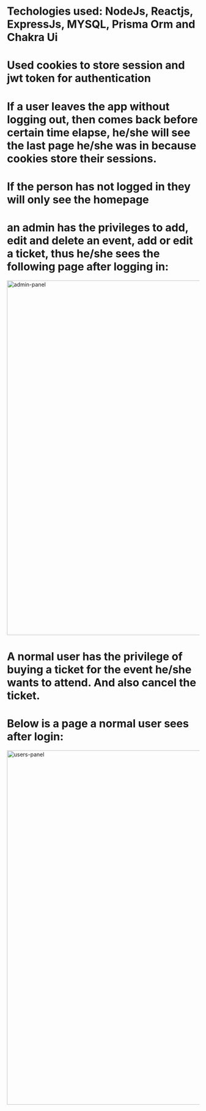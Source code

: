 # Techologies used: NodeJs, Reactjs, ExpressJs, MYSQL, Prisma Orm and Chakra Ui
# Used cookies to store session and jwt token for authentication
# If a user leaves the app without logging out, then comes back before certain time elapse, he/she will see the last page he/she was in because cookies store their sessions.
# If the person has not logged in they will only see the homepage
# an admin has the privileges to add, edit and delete an event, add or edit a ticket, thus he/she sees the following page after logging in:

<img width="926" alt="admin-panel" src="https://github.com/user-attachments/assets/3fc3cf66-8dce-46b0-b589-40e2e77d91f6">

# A normal user has the privilege of buying a ticket for the event he/she wants to attend. And also cancel the ticket. 
# Below is a page a normal user sees after login:

<img width="925" alt="users-panel" src="https://github.com/user-attachments/assets/b19646f6-2f35-45bc-8b1e-ff0f89fa43ee">

